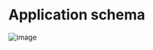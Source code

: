 # Application schema
![image](https://user-images.githubusercontent.com/77085220/189904967-629fbaad-15fa-4afe-b9e9-ab5aa3c94bcf.png)
